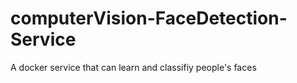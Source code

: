 # computerVision-FaceDetection-Service
A docker service that can learn and classifiy people's faces
